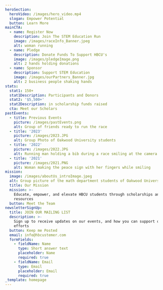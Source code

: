 ```yaml
---
heroSection:
  heroVideo: /images/hero_video.mp4
  slogan: Empower Potential
  button: Learn More
mainCTA:
  - name: Register Now
    description: Join The STEM Education Run
    image: /images/raceInfo_Banner.jpeg
    alt: woman running
  - name: Pledge
    description: Donate Funds To Support HBCU's
    image: /images/pledgeImage.png
    alt: 2 hands holding donations
  - name: Sponsor
    description: Support STEM Education
    image: /images/ourPartners_Banner.jpg
    alt: 2 business people shaking hands
stats:
  stat1: 150+
  stat1Description: Participants and Donors
  stat2: '$5,500+'
  stat2Description: in scholarship funds raised
  cta: Meet our Scholars
pastEvents:
  - title: Previous Events
    picture: /images/pastEvents.png
    alt: Group of friends ready to run the race
  - title: '2023'
    picture: /images/2023.JPG
    alt: Group Photo of Oakwood University students
  - title: '2022'
    picture: /images/2022.JPG
    alt: Running man holding a bib during a race smiling at the camera
  - title: '2021'
    picture: /images/2021.PNG
    alt: Woman making the peace sign with her fingers while smiling
mission:
  image: /images/aboutUs_introImage.jpeg
  alt: Group picture of the math department students of Oakwood University.
  title: Our Mission
  mission: >-
    Educate, empower, and elevate HBCU students through scholarships and career
    resources
  button: Meet the Team
newsletterSignUp:
  title: JOIN OUR MAILING LIST
  description: >-
    Sign up to receive updates on our events, and how you can support our
    efforts
  button: Keep me Posted
  email: info@hbcustemer.com
  formFields:
    - fieldName: Name
      type: Short answer text
      placeholder: Name
      required: true
    - fieldName: Email
      type: Email
      placeholder: Email
      required: true
_template: homepage
---
```



